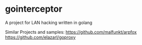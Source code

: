 # gointerceptor
A project for LAN hacking written in golang

Similar Projects and samples:
https://github.com/malfunkt/arpfox
https://github.com/elazarl/goproxy

